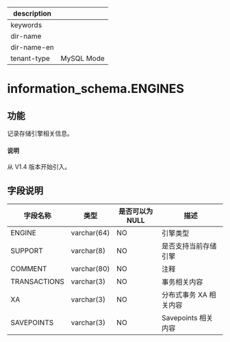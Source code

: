 |description||
|---|---|
|keywords||
|dir-name||
|dir-name-en||
|tenant-type|MySQL Mode|

# information_schema.ENGINES

## 功能

记录存储引擎相关信息。

<main id="notice" type='explain'>
  <h4>说明</h4>
  <p>从 V1.4 版本开始引入。</p>
</main>

## 字段说明

|   **字段名称**   |    **类型**     | **是否可以为 NULL** |     **描述**      |
|--------------|---------------|----------------|-----------------|
| ENGINE       | varchar(64)   | NO             | 引擎类型            |
| SUPPORT      | varchar(8)    | NO             | 是否支持当前存储引擎      |
| COMMENT      | varchar(80)   | NO             | 注释              |
| TRANSACTIONS | varchar(3)    | NO             | 事务相关内容          |
| XA           | varchar(3)    | NO             | 分布式事务 XA 相关内容   |
| SAVEPOINTS   | varchar(3)    | NO             | Savepoints 相关内容 |
